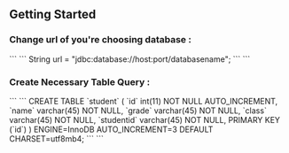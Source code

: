 <h2>Getting Started</h2>
<h3>Change url of you're choosing database :</h3>
```
```
String url = "jdbc:database://host:port/databasename";
```
```
<h3>Create Necessary Table Query : </h3>
```
```
CREATE TABLE `student` (
  `id` int(11) NOT NULL AUTO_INCREMENT,
  `name` varchar(45) NOT NULL,
  `grade` varchar(45) NOT NULL,
  `class` varchar(45) NOT NULL,
  `studentid` varchar(45) NOT NULL,
  PRIMARY KEY (`id`)
) ENGINE=InnoDB AUTO_INCREMENT=3 DEFAULT CHARSET=utf8mb4;
```
```
